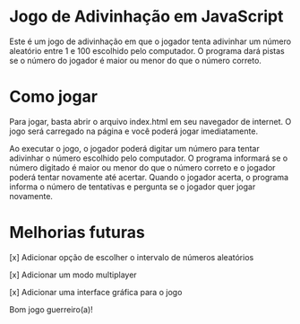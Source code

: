 # Jogo de Adivinhação em JavaScript


Este é um jogo de adivinhação em que o jogador tenta adivinhar um número aleatório entre 1 e 100 escolhido pelo computador. O programa dará pistas se o número do jogador é maior ou menor do que o número correto.

# Como jogar

Para jogar, basta abrir o arquivo index.html em seu navegador de internet. O jogo será carregado na página e você poderá jogar imediatamente.

Ao executar o jogo, o jogador poderá digitar um número para tentar adivinhar o número escolhido pelo computador. O programa informará se o número digitado é maior ou menor do que o número correto e o jogador poderá tentar novamente até acertar. Quando o jogador acerta, o programa informa o número de tentativas e pergunta se o jogador quer jogar novamente.

# Melhorias futuras


[x] Adicionar opção de escolher o intervalo de números aleatórios

[x] Adicionar um modo multiplayer

[x] Adicionar uma interface gráfica para o jogo

Bom jogo guerreiro(a)!
